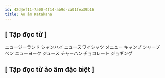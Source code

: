 ```yaml
---
id: 42d4ef11-7a00-4f14-ab9d-ca01fea39b16
title: Ảo âm Katakana
---
```


## [ Tập đọc từ ]


<JaWL m={3}>
 <Kanji>ニュージーランド</Kanji>
 <Kanji>シャンハイ</Kanji>
 <Kanji>ニュース</Kanji>
</JaWL>

<JaWL m={3}>
 <Kanji>ワイシャツ</Kanji>
 <Kanji>メニュー</Kanji>
 <Kanji>キャンプ</Kanji>
</JaWL>

<JaWL m={3}>
 <Kanji>シャープペン</Kanji>
 <Kanji>ニューヨーク</Kanji>
 <Kanji>ジュース</Kanji>
</JaWL>

<JaWL m={3}>
 <Kanji>チャーハン</Kanji>
 <Kanji>チョコレート</Kanji>
 <Kanji>ジョギング</Kanji>
</JaWL>


## [ Tập đọc từ ảo âm đặc biệt ]
